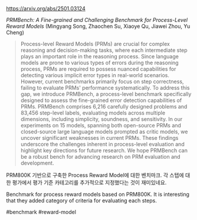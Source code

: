 https://arxiv.org/abs/2501.03124

*PRMBench: A Fine-grained and Challenging Benchmark for Process-Level Reward Models* (Mingyang Song, Zhaochen Su, Xiaoye Qu, Jiawei Zhou, Yu Cheng)

> Process-level Reward Models (PRMs) are crucial for complex reasoning and decision-making tasks, where each intermediate step plays an important role in the reasoning process. Since language models are prone to various types of errors during the reasoning process, PRMs are required to possess nuanced capabilities for detecting various implicit error types in real-world scenarios. However, current benchmarks primarily focus on step correctness, failing to evaluate PRMs' performance systematically. To address this gap, we introduce PRMBench, a process-level benchmark specifically designed to assess the fine-grained error detection capabilities of PRMs. PRMBench comprises 6,216 carefully designed problems and 83,456 step-level labels, evaluating models across multiple dimensions, including simplicity, soundness, and sensitivity. In our experiments on 15 models, spanning both open-source PRMs and closed-source large language models prompted as critic models, we uncover significant weaknesses in current PRMs. These findings underscore the challenges inherent in process-level evaluation and highlight key directions for future research. We hope PRMBench can be a robust bench for advancing research on PRM evaluation and development.

PRM800K 기반으로 구축한 Process Reward Model에 대한 벤치마크. 각 스텝에 대한 평가에서 평가 기준 카테고리를 추가적으로 지정했다는 것이 재미있네요.

<english>
Benchmark for process reward models based on PRM800K. It is interesting that they added category of criteria for evaluating each steps.
</english>

#benchmark #reward-model 